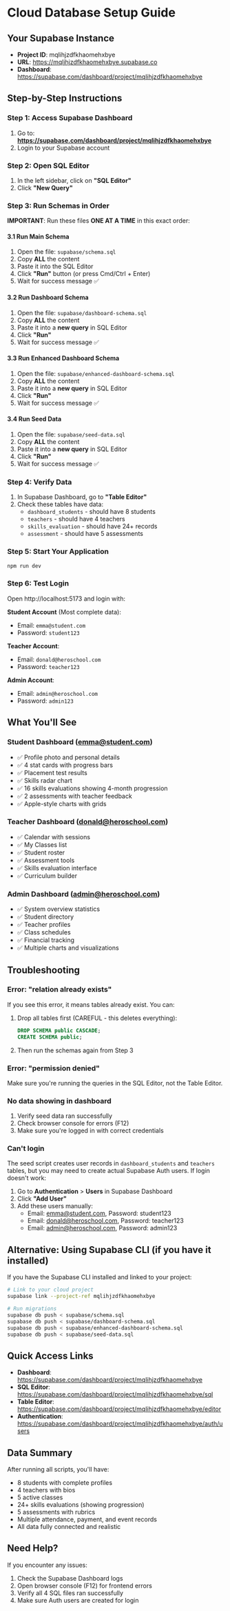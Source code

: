 # Cloud Database Setup Guide

## Your Supabase Instance
- **Project ID**: mqlihjzdfkhaomehxbye
- **URL**: https://mqlihjzdfkhaomehxbye.supabase.co
- **Dashboard**: https://supabase.com/dashboard/project/mqlihjzdfkhaomehxbye

## Step-by-Step Instructions

### Step 1: Access Supabase Dashboard
1. Go to: **https://supabase.com/dashboard/project/mqlihjzdfkhaomehxbye**
2. Login to your Supabase account

### Step 2: Open SQL Editor
1. In the left sidebar, click on **"SQL Editor"**
2. Click **"New Query"**

### Step 3: Run Schemas in Order

**IMPORTANT**: Run these files **ONE AT A TIME** in this exact order:

#### 3.1 Run Main Schema
1. Open the file: `supabase/schema.sql`
2. Copy **ALL** the content
3. Paste it into the SQL Editor
4. Click **"Run"** button (or press Cmd/Ctrl + Enter)
5. Wait for success message ✅

#### 3.2 Run Dashboard Schema
1. Open the file: `supabase/dashboard-schema.sql`
2. Copy **ALL** the content
3. Paste it into a **new query** in SQL Editor
4. Click **"Run"**
5. Wait for success message ✅

#### 3.3 Run Enhanced Dashboard Schema
1. Open the file: `supabase/enhanced-dashboard-schema.sql`
2. Copy **ALL** the content
3. Paste it into a **new query** in SQL Editor
4. Click **"Run"**
5. Wait for success message ✅

#### 3.4 Run Seed Data
1. Open the file: `supabase/seed-data.sql`
2. Copy **ALL** the content
3. Paste it into a **new query** in SQL Editor
4. Click **"Run"**
5. Wait for success message ✅

### Step 4: Verify Data

1. In Supabase Dashboard, go to **"Table Editor"**
2. Check these tables have data:
   - `dashboard_students` - should have 8 students
   - `teachers` - should have 4 teachers
   - `skills_evaluation` - should have 24+ records
   - `assessment` - should have 5 assessments

### Step 5: Start Your Application

```bash
npm run dev
```

### Step 6: Test Login

Open http://localhost:5173 and login with:

**Student Account** (Most complete data):
- Email: `emma@student.com`
- Password: `student123`

**Teacher Account**:
- Email: `donald@heroschool.com`
- Password: `teacher123`

**Admin Account**:
- Email: `admin@heroschool.com`
- Password: `admin123`

## What You'll See

### Student Dashboard (emma@student.com)
- ✅ Profile photo and personal details
- ✅ 4 stat cards with progress bars
- ✅ Placement test results
- ✅ Skills radar chart
- ✅ 16 skills evaluations showing 4-month progression
- ✅ 2 assessments with teacher feedback
- ✅ Apple-style charts with grids

### Teacher Dashboard (donald@heroschool.com)
- ✅ Calendar with sessions
- ✅ My Classes list
- ✅ Student roster
- ✅ Assessment tools
- ✅ Skills evaluation interface
- ✅ Curriculum builder

### Admin Dashboard (admin@heroschool.com)
- ✅ System overview statistics
- ✅ Student directory
- ✅ Teacher profiles
- ✅ Class schedules
- ✅ Financial tracking
- ✅ Multiple charts and visualizations

## Troubleshooting

### Error: "relation already exists"
If you see this error, it means tables already exist. You can:
1. Drop all tables first (CAREFUL - this deletes everything):
   ```sql
   DROP SCHEMA public CASCADE;
   CREATE SCHEMA public;
   ```
2. Then run the schemas again from Step 3

### Error: "permission denied"
Make sure you're running the queries in the SQL Editor, not the Table Editor.

### No data showing in dashboard
1. Verify seed data ran successfully
2. Check browser console for errors (F12)
3. Make sure you're logged in with correct credentials

### Can't login
The seed script creates user records in `dashboard_students` and `teachers` tables, but you may need to create actual Supabase Auth users. If login doesn't work:

1. Go to **Authentication** > **Users** in Supabase Dashboard
2. Click **"Add User"**
3. Add these users manually:
   - Email: emma@student.com, Password: student123
   - Email: donald@heroschool.com, Password: teacher123
   - Email: admin@heroschool.com, Password: admin123

## Alternative: Using Supabase CLI (if you have it installed)

If you have the Supabase CLI installed and linked to your project:

```bash
# Link to your cloud project
supabase link --project-ref mqlihjzdfkhaomehxbye

# Run migrations
supabase db push < supabase/schema.sql
supabase db push < supabase/dashboard-schema.sql
supabase db push < supabase/enhanced-dashboard-schema.sql
supabase db push < supabase/seed-data.sql
```

## Quick Access Links

- **Dashboard**: https://supabase.com/dashboard/project/mqlihjzdfkhaomehxbye
- **SQL Editor**: https://supabase.com/dashboard/project/mqlihjzdfkhaomehxbye/sql
- **Table Editor**: https://supabase.com/dashboard/project/mqlihjzdfkhaomehxbye/editor
- **Authentication**: https://supabase.com/dashboard/project/mqlihjzdfkhaomehxbye/auth/users

## Data Summary

After running all scripts, you'll have:
- 8 students with complete profiles
- 4 teachers with bios
- 5 active classes
- 24+ skills evaluations (showing progression)
- 5 assessments with rubrics
- Multiple attendance, payment, and event records
- All data fully connected and realistic

## Need Help?

If you encounter any issues:
1. Check the Supabase Dashboard logs
2. Open browser console (F12) for frontend errors
3. Verify all 4 SQL files ran successfully
4. Make sure Auth users are created for login
